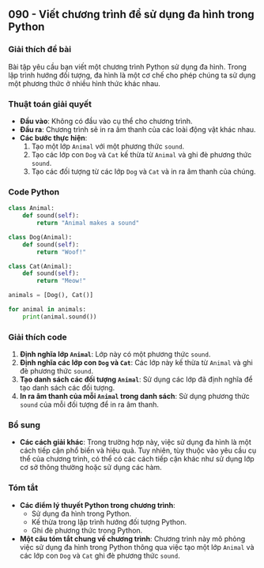 ## 090 - Viết chương trình để sử dụng đa hình trong Python

### Giải thích đề bài

Bài tập yêu cầu bạn viết một chương trình Python sử dụng đa hình. Trong lập trình hướng đối tượng, đa hình là một cơ chế cho phép chúng ta sử dụng một phương thức ở nhiều hình thức khác nhau.

### Thuật toán giải quyết

- **Đầu vào**: Không có đầu vào cụ thể cho chương trình.
- **Đầu ra**: Chương trình sẽ in ra âm thanh của các loài động vật khác nhau.
- **Các bước thực hiện**:
  1. Tạo một lớp `Animal` với một phương thức `sound`.
  2. Tạo các lớp con `Dog` và `Cat` kế thừa từ `Animal` và ghi đè phương thức `sound`.
  3. Tạo các đối tượng từ các lớp `Dog` và `Cat` và in ra âm thanh của chúng.

### Code Python

```python
class Animal:
    def sound(self):
        return "Animal makes a sound"

class Dog(Animal):
    def sound(self):
        return "Woof!"

class Cat(Animal):
    def sound(self):
        return "Meow!"

animals = [Dog(), Cat()]

for animal in animals:
    print(animal.sound())
```

### Giải thích code

1. **Định nghĩa lớp `Animal`**: Lớp này có một phương thức `sound`.
2. **Định nghĩa các lớp con `Dog` và `Cat`**: Các lớp này kế thừa từ `Animal` và ghi đè phương thức `sound`.
3. **Tạo danh sách các đối tượng `Animal`**: Sử dụng các lớp đã định nghĩa để tạo danh sách các đối tượng.
4. **In ra âm thanh của mỗi `Animal` trong danh sách**: Sử dụng phương thức `sound` của mỗi đối tượng để in ra âm thanh.

### Bổ sung

- **Các cách giải khác**: Trong trường hợp này, việc sử dụng đa hình là một cách tiếp cận phổ biến và hiệu quả. Tuy nhiên, tùy thuộc vào yêu cầu cụ thể của chương trình, có thể có các cách tiếp cận khác như sử dụng lớp cơ sở thông thường hoặc sử dụng các hàm.

### Tóm tắt

- **Các điểm lý thuyết Python trong chương trình**:
  - Sử dụng đa hình trong Python.
  - Kế thừa trong lập trình hướng đối tượng Python.
  - Ghi đè phương thức trong Python.
- **Một câu tóm tắt chung về chương trình**: Chương trình này mô phỏng việc sử dụng đa hình trong Python thông qua việc tạo một lớp `Animal` và các lớp con `Dog` và `Cat` ghi đè phương thức `sound`.
